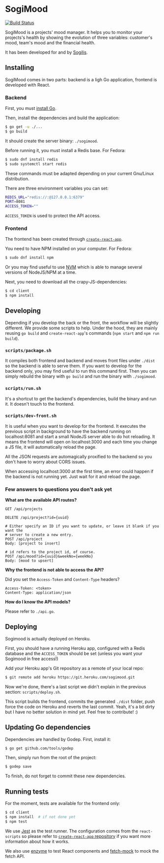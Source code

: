 # SogiMood

[![Build Status](https://travis-ci.org/sogilis/SogiMood.svg?branch=master)](https://travis-ci.org/sogilis/SogiMood)

SogiMood is a projects' mood manager. It helps you to monitor your projects's
health by showing the evolution of three variables: customer's mood, team's
mood and the financial health.

It has been developed for and by [Sogilis](http://sogilis.com).

## Installing

SogiMood comes in two parts: backend is a ligh Go application, frontend is
developed with React.

### Backend

First, you must [install Go](https://golang.org/doc/install).

Then, install the dependencies and build the application:

```bash
$ go get -u ./...
$ go build
```

It should create the server binary: `./sogimood`.

Before running it, you must install a Redis base. For Fedora:

```bash
$ sudo dnf install redis
$ sudo systemctl start redis
```

These commands must be adapted depending on your current Gnu/Linux
distribution.

There are three environment variables you can set:

```bash
REDIS_URL="redis://:@127.0.0.1:6379"
PORT=8081
ACCESS_TOKEN=""
```

`ACCESS_TOKEN` is used to protect the API access.

### Frontend

The frontend has been created through [`create-react-app`](https://github.com/facebookincubator/create-react-app).

You need to have NPM installed on your computer. For Fedora:

```bash
$ sudo dnf install npm
```

Or you may find useful to use [NVM](https://github.com/creationix/nvm) which is
able to manage several versions of NodeJS/NPM at a time.

Next, you need to download all the crapy-JS-dependencies:

```bash
$ cd client
$ npm install
```

## Developing

Depending if you develop the back or the front, the workflow will be slightly
different. We provide some scripts to help. Under the hood, they are mainly
reusing `go build` and `create-react-app`'s commands (`npm start` and `npm run
build`).

### `scripts/package.sh`

It compiles both frontend and backend and moves front files under `./dist` so
the backend is able to serve them. If you want to develop for the backend only,
you may find useful to run this command first. Then you can simply rebuild the
binary with `go build` and run the binary with `./sogimood`.

### `scripts/run.sh`

It's a shortcut to get the backend's dependencies, build the binary and run it.
It doesn't touch to the frontend.

### `scripts/dev-front.sh`

It is useful when you want to develop for the frontend. It executes the
previous script in background to have the backend running on localhost:8081 and
start a small NodeJS server able to do hot reloading. It means the frontend
will open on localhost:3000 and each time you change a JS file, it will
automatically reload the page.

All the JSON requests are automagically proxified to the backend so you don't
have to worry about CORS issues.

When accessing localhost:3000 at the first time, an error could happen if the
backend is not running yet. Just wait for it and reload the page.

### Few answers to questions you don't ask yet

**What are the available API routes?**

```
GET /api/projects

DELETE /api/project?id={uuid}

# Either specify an ID if you want to update, or leave it blank if you want the
# server to create a new entry.
POST /api/project
Body: [project to insert]

# id refers to the project id, of course.
POST /api/mood?id={uuid}&weekNo={weekNo}
Body: [mood to upsert]
```

**Why the frontend is not able to access the API?**

Did you set the `Access-Token` and `Content-Type` headers?

```
Access-Token: <token>
Content-Type: application/json
```

**How do I know the API models?**

Please refer to `./api.go`.

## Deploying

Sogimood is actually deployed on Heroku.

First, you should have a running Heroku app, configured with a Redis database
and the `ACCESS_TOKEN` should be set (unless you want your Sogimood in free
access!)

Add your Heroku app's Git repository as a remote of your local repo:

```bash
$ git remote add heroku https://git.heroku.com/sogimood.git
```

Now we're done, there's a last script we didn't explain in the previous
section: `scripts/deploy.sh`.

This script builds the frontend, commits the generated `./dist` folder, push
force the code on Heroku and reverts the last commit. Yeah, it's a bit dirty
but I have no better solution in mind yet. Feel free to contribute! :)

## Updating Go dependencies

Dependencies are handled by Godep. First, install it:

```bash
$ go get github.com/tools/godep
```

Then, simply run from the root of the project:

```bash
$ godep save
```

To finish, do not forget to commit these new dependencies.

## Running tests

For the moment, tests are available for the frontend only:

```bash
$ cd client
$ npm install  # if not done yet
$ npm test
```

We use [Jest](https://facebook.github.io/jest/) as the test runner. The
configuration comes from the `react-scripts` so please refer to
[`create-react-app` repository](https://github.com/facebookincubator/create-react-app/blob/master/template/README.md#running-tests)
if you want more information about how it works.

We also use [enzyme](http://airbnb.io/enzyme/) to test React components and
[fetch-mock](https://github.com/wheresrhys/fetch-mock) to mock the fetch API.
